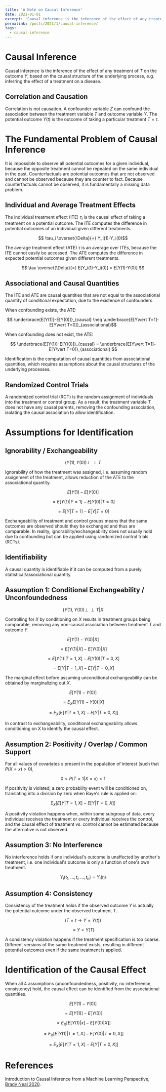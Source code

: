 ```yaml
---
title: 'A Note on Causal Inference'
date: 2021-01-01
excerpt: 'Causal inference is the inference of the effect of any treatment on the outcome, based on the causal structures of the underlying process.'
permalink: /posts/2021/1/causal-inference/
tags:
  - causal-inference
---
```


# Causal Inference

Causal inference is the inference of the effect of any treatment of $T$ on the outcome $Y$, based on the causal structure of the underlying process, e.g. inferring the effect of a treatment on a disease.

## Correlation and Causation

Correlation is not causation. A confounder variable $Z$ can confound the association between the treatment variable $T$ and outcome variable $Y$. The potential outcome $Y(t)$ is the outcome of taking a particular treatment $T=t$.

# The Fundamental Problem of Causal Inference

It is impossible to observe all potential outcomes for a given individual, because the opposite treatment cannot be repeated on the same individual in the past. Counterfactuals are potential outcomes that are not observed and cannot be observed because they are counter to fact. Because counterfactuals cannot be observed, it is fundamentally a missing data problem.

## Individual and Average Treatment Effects

The individual treatment effect (ITE) $\tau_i$ is the causal effect of taking a treatment on a potential outcome. The ITE computes the difference in potential outcomes of an individual given different treatments.

$$ \tau_i \overset{\Delta}{=} Y_i(1)-Y_i(0)$$

The average treatment effect (ATE) $\tau$ is an average over ITEs, because the ITE cannot easily be accessed. The ATE computes the difference in expected potential outcomes given different treatments.

$$ \tau \overset{\Delta}{=} E[Y_i(1)-Y_i(0)] = E[Y(1)-Y(0)] $$

## Associational and Causal Quantities

The ITE and ATE are causal quantities that are not equal to the associational quantity of conditional expectation, due to the existence of confounders.

When confounding exists, the ATE:

$$ \underbrace{E[Y(1)]-E[Y(0)]}_{causal} \neq \underbrace{E[Y\vert T=1]-E[Y\vert T=0]}_{associational}$$

When confounding does not exist, the ATE:

$$ \underbrace{E[Y(1)]-E[Y(0)]}_{causal} = \underbrace{E[Y\vert T=1]-E[Y\vert T=0]}_{associational} $$

Identification is the computation of causal quantities from associational quantities, which requires assumptions about the causal structures of the underlying processes.

## Randomized Control Trials

A randomized control trial (RCT) is the random assignment of individuals into the treatment or control group. As a result, the treatment variable $T$ does not have any causal parents, removing the confounding association, isolating the causal association to allow identification.

# Assumptions for Identification

## Ignorability / Exchangeability

$$ (Y(1),Y(0)) \perp\!\!\!\perp T $$

Ignorability of how the treatment was assigned, i.e. assuming random assignment of the treatment, allows reduction of the ATE to the associational quantity.

$$ E[Y(1)-E[Y(0)] $$

$$ = E[Y(1)\vert Y=1]-E[Y(0)\vert T=0] \tag{Ignorability} $$

$$ = E[Y\vert T=1]-E[Y\vert T=0] $$

Exchangeability of treatment and control groups means that the same outcomes are observed should they be exchanged and thus are comparable. In reality, ignorability/exchangeability does not usually hold due to confounding but can be applied using randomized control trials (RCTs).

## Identifiability

A causal quantity is identifiable if it can be computed from a purely statistical/associational quantity.

## Assumption 1: Conditional Exchangeability / Unconfoundedness

$$ (Y(1),Y(0)) \perp\!\!\!\perp T\vert X $$

Controlling for $X$ by conditioning on $X$ results in treatment groups being comparable, removing any non-causal association between treatment $T$ and outcome $Y$.

$$ E[Y(1)-Y(0)\vert X] $$

$$ = E[Y(1)\vert X] - E[Y(0)\vert X] $$

$$ = E[Y(1)\vert T=1,X] - E[Y(0)\vert T=0,X] $$

$$ = E[Y\vert T=1,X] - E[Y\vert T=0,X] $$

The marginal effect before assuming unconditional exchangeability can be obtained by marginalizing out $X$.

$$ E[Y(1)-Y(0)] $$

$$ = E_X E[Y(1)-Y(0)\vert X] $$

$$ = E_X [E[Y\vert T=1,X] - E[Y\vert T=0,X]] $$

In contrast to exchangeability, conditional exchangeability allows conditioning on X to identify the causal effect.

## Assumption 2: Positivity / Overlap / Common Support

For all values of covariates $x$ present in the population of interest (such that $P(X=x)>0$),

$$ 0 < P(T=1\vert X=x) < 1 $$

If positivity is violated, a zero probability event will be conditioned on, translating into a division by zero when Baye's rule is applied on:

$$ E_X [E[Y\vert T=1,X] - E[Y\vert T=0,X]] $$

A positivity violation happens when, within some subgroup of data, every individual receives the treatment or every individual receives the control, and the causal effect of treatment vs. control cannot be estimated because the alternative is not observed.

## Assumption 3: No Interference

No interference holds if one individual's outcome is unaffected by another's treatment, i.e. one individual's outcome is only a function of one's own treatment.

$$ Y_i(t_1, ..., t_i, ..., t_n) = Y_i(t_i) $$

## Assumption 4: Consistency

Consistency of the treatment holds if the observed outcome $Y$ is actually the potential outcome under the observed treatment $T$.

$$ (T=t \rightarrow Y=Y(t)) $$

$$ \equiv Y=Y(T) $$

A consistency violation happens if the treatment specification is too coarse. Different versions of the same treatment exists, resulting in different potential outcomes even if the same treatment is applied.

# Identification of the Causal Effect

When all 4 assumptions (unconfoundedness, positivity, no interference, consistency) hold, the causal effect can be identified from the associational quantities.

$$E[Y(1)-Y(0)] \tag{No Interference}$$

$$=E[Y(1)]-E[Y(0)] \tag{Linearity of Expectation}$$

$$=E_X[E[Y(1)|x]-E[Y(0)|X]] \tag{Law of Iterated Expectations}$$

$$=E_X[E|Y(1)|T=1,X]-E[Y(0)|T=0,X]] \tag{Unconfoundedness and Positivity}$$

$$=E_X[E[Y|T=1,X]-E[Y|T=0,X]] \tag{Consistency}$$

# References

Introduction to Causal Inference from a Machine Learning Perspective, [Brady Neal 2020](https://www.bradyneal.com/causal-inference-course).